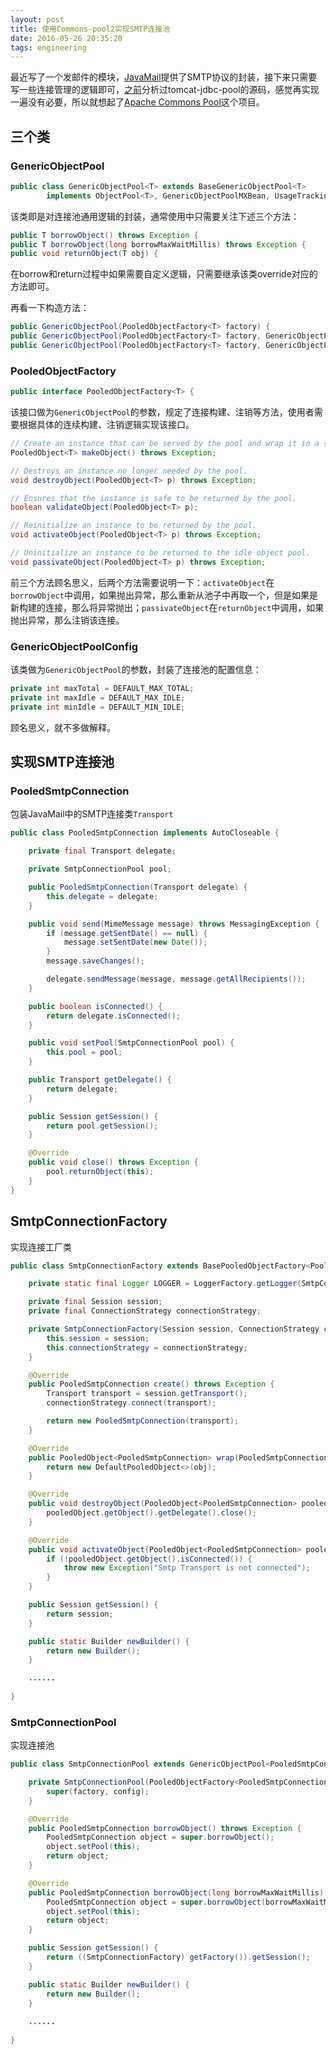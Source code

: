 ```yaml
---
layout: post
title: 使用Commons-pool2实现SMTP连接池
date: 2016-05-26 20:35:20
tags: engineering
---
```


最近写了一个发邮件的模块，[JavaMail](https://java.net/projects/javamail/pages/Home)提供了SMTP协议的封装，接下来只需要写一些连接管理的逻辑即可，[之前](http://scyuan.info/2016/01/05/tomcat-jdbc-pool.html)分析过tomcat-jdbc-pool的源码，感觉再实现一遍没有必要，所以就想起了[Apache Commons Pool](http://commons.apache.org/proper/commons-pool/)这个项目。

## 三个类

### GenericObjectPool

```java
public class GenericObjectPool<T> extends BaseGenericObjectPool<T>
        implements ObjectPool<T>, GenericObjectPoolMXBean, UsageTracking<T> {
```

该类即是对连接池通用逻辑的封装，通常使用中只需要关注下述三个方法：

```java
public T borrowObject() throws Exception {
public T borrowObject(long borrowMaxWaitMillis) throws Exception {
public void returnObject(T obj) {
```

在borrow和return过程中如果需要自定义逻辑，只需要继承该类override对应的方法即可。

再看一下构造方法：

```java
public GenericObjectPool(PooledObjectFactory<T> factory) {
public GenericObjectPool(PooledObjectFactory<T> factory, GenericObjectPoolConfig config) {
public GenericObjectPool(PooledObjectFactory<T> factory, GenericObjectPoolConfig config, AbandonedConfig abandonedConfig) {
```

### PooledObjectFactory

```java
public interface PooledObjectFactory<T> {
```

该接口做为`GenericObjectPool`的参数，规定了连接构建、注销等方法，使用者需要根据具体的连续构建、注销逻辑实现该接口。

```java
// Create an instance that can be served by the pool and wrap it in a {@link PooledObject} to be managed by the pool.
PooledObject<T> makeObject() throws Exception;

// Destroys an instance no longer needed by the pool.
void destroyObject(PooledObject<T> p) throws Exception;

// Ensures that the instance is safe to be returned by the pool.
boolean validateObject(PooledObject<T> p);

// Reinitialize an instance to be returned by the pool.
void activateObject(PooledObject<T> p) throws Exception;

// Uninitialize an instance to be returned to the idle object pool.
void passivateObject(PooledObject<T> p) throws Exception;
```

前三个方法顾名思义，后两个方法需要说明一下：`activateObject`在`borrowObject`中调用，如果抛出异常，那么重新从池子中再取一个，但是如果是新构建的连接，那么将异常抛出；`passivateObject`在`returnObject`中调用，如果抛出异常，那么注销该连接。

### GenericObjectPoolConfig

该类做为`GenericObjectPool`的参数，封装了连接池的配置信息：

```java
private int maxTotal = DEFAULT_MAX_TOTAL;
private int maxIdle = DEFAULT_MAX_IDLE;
private int minIdle = DEFAULT_MIN_IDLE;
```

顾名思义，就不多做解释。

## 实现SMTP连接池

### PooledSmtpConnection

包装JavaMail中的SMTP连接类`Transport`

```java
public class PooledSmtpConnection implements AutoCloseable {

    private final Transport delegate;

    private SmtpConnectionPool pool;

    public PooledSmtpConnection(Transport delegate) {
        this.delegate = delegate;
    }

    public void send(MimeMessage message) throws MessagingException {
        if (message.getSentDate() == null) {
            message.setSentDate(new Date());
        }
        message.saveChanges();

        delegate.sendMessage(message, message.getAllRecipients());
    }

    public boolean isConnected() {
        return delegate.isConnected();
    }

    public void setPool(SmtpConnectionPool pool) {
        this.pool = pool;
    }

    public Transport getDelegate() {
        return delegate;
    }

    public Session getSession() {
        return pool.getSession();
    }

    @Override
    public void close() throws Exception {
        pool.returnObject(this);
    }
}
```

## SmtpConnectionFactory

实现连接工厂类

```java
public class SmtpConnectionFactory extends BasePooledObjectFactory<PooledSmtpConnection> {

    private static final Logger LOGGER = LoggerFactory.getLogger(SmtpConnectionFactory.class);

    private final Session session;
    private final ConnectionStrategy connectionStrategy;

    private SmtpConnectionFactory(Session session, ConnectionStrategy connectionStrategy) {
        this.session = session;
        this.connectionStrategy = connectionStrategy;
    }

    @Override
    public PooledSmtpConnection create() throws Exception {
        Transport transport = session.getTransport();
        connectionStrategy.connect(transport);

        return new PooledSmtpConnection(transport);
    }

    @Override
    public PooledObject<PooledSmtpConnection> wrap(PooledSmtpConnection obj) {
        return new DefaultPooledObject<>(obj);
    }

    @Override
    public void destroyObject(PooledObject<PooledSmtpConnection> pooledObject) throws Exception {
        pooledObject.getObject().getDelegate().close();
    }

    @Override
    public void activateObject(PooledObject<PooledSmtpConnection> pooledObject) throws Exception {
        if (!pooledObject.getObject().isConnected()) {
            throw new Exception("Smtp Transport is not connected");
        }
    }

    public Session getSession() {
        return session;
    }

    public static Builder newBuilder() {
        return new Builder();
    }

    ......
    
}
```

### SmtpConnectionPool

实现连接池

```java
public class SmtpConnectionPool extends GenericObjectPool<PooledSmtpConnection> {

    private SmtpConnectionPool(PooledObjectFactory<PooledSmtpConnection> factory, GenericObjectPoolConfig config) {
        super(factory, config);
    }

    @Override
    public PooledSmtpConnection borrowObject() throws Exception {
        PooledSmtpConnection object = super.borrowObject();
        object.setPool(this);
        return object;
    }

    @Override
    public PooledSmtpConnection borrowObject(long borrowMaxWaitMillis) throws Exception {
        PooledSmtpConnection object = super.borrowObject(borrowMaxWaitMillis);
        object.setPool(this);
        return object;
    }

    public Session getSession() {
        return ((SmtpConnectionFactory) getFactory()).getSession();
    }

    public static Builder newBuilder() {
        return new Builder();
    }
    
    ......
    
}
```
